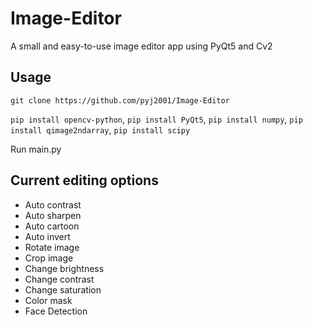 # Image-Editor
A small and easy-to-use image editor app using PyQt5 and Cv2

## Usage
`git clone https://github.com/pyj2001/Image-Editor`

`pip install opencv-python`, `pip install PyQt5`, `pip install numpy`, `pip install qimage2ndarray`, `pip install scipy`

Run main.py

## Current editing options
- Auto contrast
- Auto sharpen
- Auto cartoon
- Auto invert
- Rotate image
- Crop image
- Change brightness
- Change contrast
- Change saturation
- Color mask
- Face Detection
